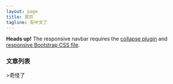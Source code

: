 ```yaml
---
layout: page
title: 首页
tagline: 有中文了
---
```


<div class="alert alert-info">
<strong>Heads up!</strong> The responsive navbar requires the <a href="./javascript.html#collapse">collapse plugin</a> and <a href="./scaffolding.html#responsive">responsive Bootstrap CSS file</a>.
</div>

<div class="span8">
	<h3>文章列表</h3>
>奇怪了
</div>

<div class="span4">

</div>
